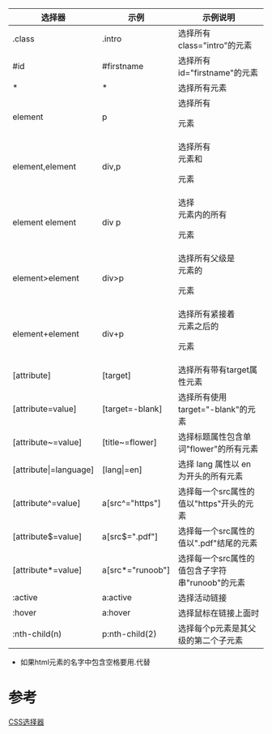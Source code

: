 | 选择器                 | 示例             | 示例说明                                        |
| ---------------------- | ---------------- | ----------------------------------------------- |
| .class                 | .intro           | 选择所有class="intro"的元素                     |
| #id                    | #firstname       | 选择所有id="firstname"的元素                    |
| *                      | *                | 选择所有元素                                    |
| element                | p                | 选择所有<p>元素                                 |
| element,element        | div,p            | 选择所有<div>元素和<p>元素                      |
| element element        | div p            | 选择<div>元素内的所有<p>元素                    |
| element>element        | div>p            | 选择所有父级是 <div> 元素的 <p> 元素            |
| element+element        | div+p            | 选择所有紧接着<div>元素之后的<p>元素            |
| [attribute]            | [target]         | 选择所有带有target属性元素                      |
| [attribute=value]      | [target=-blank]  | 选择所有使用target="-blank"的元素               |
| [attribute~=value]     | [title~=flower]  | 选择标题属性包含单词"flower"的所有元素          |
| [attribute\|=language] | [lang\|=en]      | 选择 lang 属性以 en 为开头的所有元素            | 
| [attribute^=value]     | a[src^="https"]  | 选择每一个src属性的值以"https"开头的元素        |
| [attribute$=value]     | a[src$=".pdf"]   | 选择每一个src属性的值以".pdf"结尾的元素         |
| [attribute*=value]     | a[src*="runoob"] | 选择每一个src属性的值包含子字符串"runoob"的元素 |
| :active                | a:active         | 选择活动链接                                    |
| :hover                 | a:hover          | 选择鼠标在链接上面时                            |
| :nth-child(n)          | p:nth-child(2)   | 选择每个p元素是其父级的第二个子元素             |


* 如果html元素的名字中包含空格要用.代替

# 参考

[CSS选择器](https://www.runoob.com/cssref/css-selectors.html)